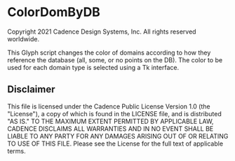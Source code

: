 ColorDomByDB
==========================================
Copyright 2021 Cadence Design Systems, Inc. All rights reserved worldwide.

This Glyph script changes the color of domains according to how they 
reference the database (all, some, or no points on the DB). The color to 
be used for each domain type is selected using a Tk interface. 

Disclaimer
----------
This file is licensed under the Cadence Public License Version 1.0 (the "License"), a copy of which is found in the LICENSE file, and is distributed "AS IS." 
TO THE MAXIMUM EXTENT PERMITTED BY APPLICABLE LAW, CADENCE DISCLAIMS ALL WARRANTIES AND IN NO EVENT SHALL BE LIABLE TO ANY PARTY FOR ANY DAMAGES ARISING OUT OF OR RELATING TO USE OF THIS FILE. 
Please see the License for the full text of applicable terms.
